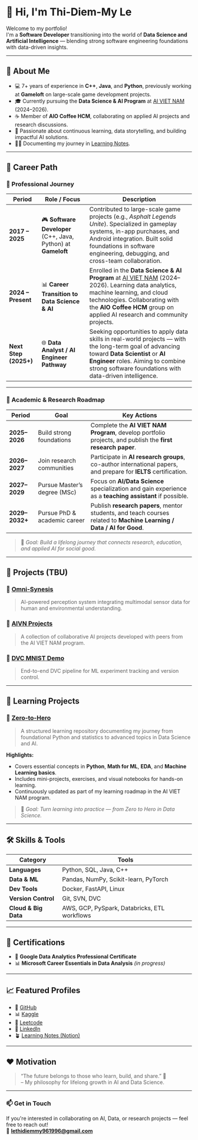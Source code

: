 # 👋 Hi, I'm Thi-Diem-My Le

Welcome to my portfolio!  
I'm a **Software Developer** transitioning into the world of **Data Science and Artificial Intelligence** — blending strong software engineering foundations with data-driven insights.

---

## 🌟 About Me

- 💻 7+ years of experience in **C++**, **Java**, and **Python**, previously working at **Gameloft** on large-scale game development projects.  
- 🎓 Currently pursuing the **Data Science & AI Program** at [AI VIET NAM](https://aivietnam.edu.vn) (2024–2026).  
- ☕ Member of **AIO Coffee HCM**, collaborating on applied AI projects and research discussions.  
- 🌱 Passionate about continuous learning, data storytelling, and building impactful AI solutions.  
- ✍🏻 Documenting my journey in [Learning Notes](https://concrete-tray-472.notion.site/Learning-notes-15c0730a96738028bf16e05afd34bd0c?pvs=74).

---

## 🚀 Career Path

### 🧭 Professional Journey
| Period | Role / Focus | Description |
|--------|----------------|-------------|
| **2017 – 2025** | 🎮 **Software Developer** (C++, Java, Python) at **Gameloft** | Contributed to large-scale game projects (e.g., *Asphalt Legends Unite*). Specialized in gameplay systems, in-app purchases, and Android integration. Built solid foundations in software engineering, debugging, and cross-team collaboration. |
| **2024 – Present** | 📊 **Career Transition to Data Science & AI** | Enrolled in the **Data Science & AI Program** at [AI VIET NAM](https://aivietnam.edu.vn) (2024–2026). Learning data analytics, machine learning, and cloud technologies. Collaborating with the **AIO Coffee HCM** group on applied AI research and community projects. |
| **Next Step (2025+)** | 🌐 **Data Analyst / AI Engineer Pathway** | Seeking opportunities to apply data skills in real-world projects — with the long-term goal of advancing toward **Data Scientist** or **AI Engineer** roles. Aiming to combine strong software foundations with data-driven intelligence. |

---

### 🎯 Academic & Research Roadmap
| Period | Goal | Key Actions |
|--------|------|--------------|
| **2025–2026** | Build strong foundations | Complete the **AI VIET NAM Program**, develop portfolio projects, and publish the **first research paper**. |
| **2026–2027** | Join research communities | Participate in **AI research groups**, co-author international papers, and prepare for **IELTS** certification. |
| **2027–2029** | Pursue Master’s degree (MSc) | Focus on **AI/Data Science** specialization and gain experience as a **teaching assistant** if possible. |
| **2029–2032+** | Pursue PhD & academic career | Publish **research papers**, mentor students, and teach courses related to **Machine Learning / Data / AI for Good**. |

> 🧠 *Goal: Build a lifelong journey that connects research, education, and applied AI for social good.*

---

## 🧠 Projects (TBU)

### 🔹 [Omni-Synesis](https://github.com/mylethidiem/Omni-Synesis)
> AI-powered perception system integrating multimodal sensor data for human and environmental understanding.

### 🔹 [AIVN Projects](https://github.com/mylethidiem/artificial-intelligence-learning-projects)
> A collection of collaborative AI projects developed with peers from the AI VIET NAM program.

### 🔹 [DVC MNIST Demo](https://github.com/mylethidiem/dvc-mnist-demo)
> End-to-end DVC pipeline for ML experiment tracking and version control.

---

## 📘 Learning Projects

### 🔹 [Zero-to-Hero](https://github.com/mylethidiem/zero-to-hero)
> A structured learning repository documenting my journey from foundational Python and statistics to advanced topics in Data Science and AI.

**Highlights:**
- Covers essential concepts in **Python**, **Math for ML**, **EDA**, and **Machine Learning basics**.  
- Includes mini-projects, exercises, and visual notebooks for hands-on learning.  
- Continuously updated as part of my learning roadmap in the AI VIET NAM program.  

> 🧩 *Goal: Turn learning into practice — from Zero to Hero in Data Science.*

---

## 🛠️ Skills & Tools

| Category | Tools |
|-----------|--------|
| **Languages** | Python, SQL, Java, C++ |
| **Data & ML** | Pandas, NumPy, Scikit-learn, PyTorch |
| **Dev Tools** | Docker, FastAPI, Linux |
| **Version Control** | Git, SVN, DVC |
| **Cloud & Big Data** | AWS, GCP, PySpark, Databricks, ETL workflows |

---

## 📜 Certifications

- 📘 **Google Data Analytics Professional Certificate**  
- 📊 **Microsoft Career Essentials in Data Analysis** *(in progress)*  

---

## 📈 Featured Profiles

- 🐍 [GitHub](https://github.com/mylethidiem)  
- 📊 [Kaggle](https://www.kaggle.com/banhmuy)  
- 🧩 [Leetcode](https://leetcode.com/lethidiemmy961996)  
- 🔗 [LinkedIn](https://www.linkedin.com/in/mylethidiem/)  
- 🪴 [Learning Notes (Notion)](https://concrete-tray-472.notion.site/Learning-notes-15c0730a96738028bf16e05afd34bd0c?pvs=74)

---

## ❤️ Motivation

> “The future belongs to those who learn, build, and share.” 🌱  
> – My philosophy for lifelong growth in AI and Data Science.

---

### 📫 Get in Touch
If you're interested in collaborating on AI, Data, or research projects — feel free to reach out!  
📧 **lethidiemmy961996@gmail.com**
